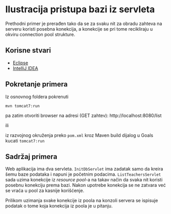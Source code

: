 # Ilustracija pristupa bazi iz servleta

Prethodni primer je prerađen tako da se za svaku nit za obradu zahteva na serveru
koristi posebna konekcija, a konekcije se pri tome recikliraju u okviru
connection pool strukture.

## Korisne stvari

* [Eclipse](https://www.eclipse.org)
* [IntelliJ IDEA](https://www.jetbrains.com/idea/)

## Pokretanje primera

Iz osnovnog foldera pokrenuti

`mvn tomcat7:run`

pa zatim otvoriti browser na adresi (GET zahtev): http://localhost:8080/list

ili

iz razvojnog okruženja preko `pom.xml` kroz Maven build dijalog u Goals kucati `tomcat7:run`

## Sadržaj primera

Web aplikacija ima dva servleta. `InitDbServlet` ima zadatak samo da kreira
šemu baze podataka i napuni je početnim podacima. `ListTeachersServlet`
sada uzima konekcije iz *resource pool*-a na takav način da svaka nit koristi
posebnu konekciju prema bazi. Nakon upotrebe konekcija se ne zatvara već se
vraća u pool za kasnije korišćenje.

Prilikom uzimanja svake konekcije iz poola na konzoli servera se ispisuje
podatak o tome koja konekcija iz poola je u pitanju.